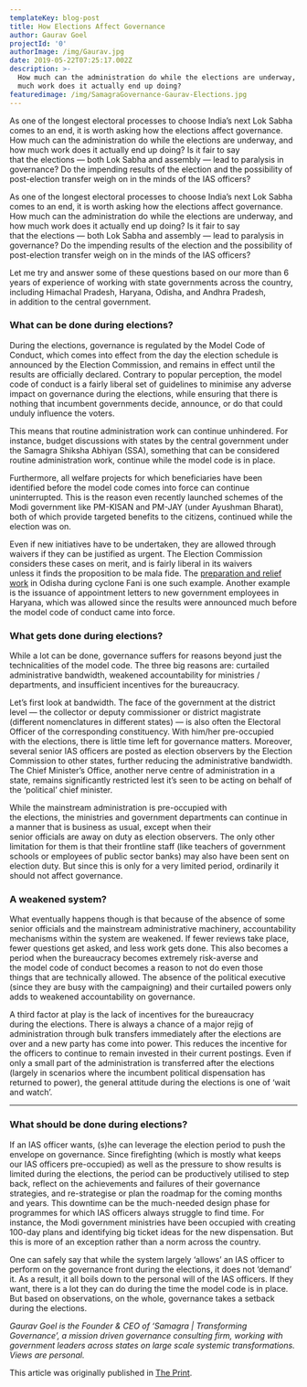 ```yaml
---
templateKey: blog-post
title: How Elections Affect Governance
author: Gaurav Goel
projectId: '0'
authorImage: /img/Gaurav.jpg
date: 2019-05-22T07:25:17.002Z
description: >-
  How much can the administration do while the elections are underway, and how
  much work does it actually end up doing?
featuredimage: /img/SamagraGovernance-Gaurav-Elections.jpg
---
```

<p class='has-drop-cap'> As one of&nbsp;the longest electoral processes&nbsp;to choose India&rsquo;s next Lok Sabha comes to an end, it&nbsp;is&nbsp;worth asking how&nbsp;the&nbsp;elections affect governance. How much can the administration do while&nbsp;the&nbsp;elections are underway,&nbsp;and how much work does it actually end up doing? Is it fair to say that&nbsp;the&nbsp;elections&nbsp;&mdash; both Lok Sabha and assembly &mdash;&nbsp;lead to paralysis in governance?&nbsp;Do the impending results of the election and the possibility of post-election transfer weigh on in the minds of the IAS officers?</p><p>As one of&nbsp;the longest electoral processes&nbsp;to choose India&rsquo;s next Lok Sabha comes to an end, it&nbsp;is&nbsp;worth asking how&nbsp;the&nbsp;elections affect governance. How much can the administration do while&nbsp;the&nbsp;elections are underway,&nbsp;and how much work does it actually end up doing? Is it fair to say that&nbsp;the&nbsp;elections&nbsp;&mdash; both Lok Sabha and assembly &mdash;&nbsp;lead to paralysis in governance?&nbsp;Do the impending results of the election and the possibility of post-election transfer weigh on in the minds of the IAS officers?</p><p>Let me try and answer some of these questions based on our more than 6 years of&nbsp;experience of&nbsp;working with&nbsp;state&nbsp;governments across the country, including Himachal Pradesh, Haryana, Odisha,&nbsp;and Andhra Pradesh, in&nbsp;addition to the central government.</p><h3><strong>What can be done during elections?</strong></h3><p>During&nbsp;the&nbsp;elections, governance is regulated by the Model Code of Conduct, which comes into effect from the day the election schedule is announced&nbsp;by the Election Commission,&nbsp;and&nbsp;remains in effect until&nbsp;the results are officially declared. Contrary to popular perception, the model code of conduct&nbsp;is a fairly liberal set of guidelines to minimise any adverse impact on governance during&nbsp;the elections, while ensuring that there is nothing that incumbent governments decide,&nbsp;announce, or&nbsp;do that could unduly influence&nbsp;the&nbsp;voters.</p><p>This means that routine administration&nbsp;work&nbsp;can continue unhindered. For instance, budget discussions with states by the&nbsp;central government under the Samagra Shiksha Abhiyan (SSA), something that can be considered routine administration&nbsp;work, continue&nbsp;while the model code is in place.</p><p>Furthermore,&nbsp;all welfare projects for which beneficiaries have been identified&nbsp;before&nbsp;the model code&nbsp;comes into force&nbsp;can continue uninterrupted. This is the reason even recently launched schemes of the Modi government like PM-KISAN and PM-JAY (under Ayushman Bharat), both of which provide targeted benefits to the citizens, continued while the election was on.</p><p>Even if new initiatives have to be undertaken,&nbsp;they&nbsp;are allowed&nbsp;through waivers&nbsp;if they&nbsp;can be justified as urgent. The Election Commission considers these cases on merit, and is fairly liberal in its waivers unless&nbsp;it&nbsp;finds&nbsp;the proposition to be mala fide. The&nbsp;<a href='https://economictimes.indiatimes.com/news/politics-and-nation/weathering-cyclone-fani-how-odisha-is-rebuilding-lives-and-localities-ravaged-by-it/articleshow/69286141.cms' target='_blank' rel='noreferrer noopener'>preparation and relief work</a>&nbsp;in Odisha during cyclone Fani is one such example. Another example is the issuance of appointment letters to new government employees in Haryana, which was allowed since the results were announced much before the model code of conduct came into force.</p><h3><strong>What gets done during elections?</strong></h3><p>While a lot can be done, governance suffers for reasons beyond just the technicalities of the&nbsp;model code. The three big reasons are:&nbsp;curtailed administrative bandwidth, weakened accountability for ministries / departments, and insufficient incentives for the bureaucracy.</p><p>Let&rsquo;s first look at bandwidth. The face of the government at the district level&nbsp;&mdash;&nbsp;the&nbsp;collector or&nbsp;deputy commissioner or&nbsp;district&nbsp;magistrate (different nomenclatures in different states)&nbsp;&mdash;&nbsp;is also often the Electoral Officer of the corresponding constituency.&nbsp;With him/her pre-occupied with&nbsp;the&nbsp;elections, there is little time left for governance matters.&nbsp;Moreover, several senior&nbsp;IAS officers&nbsp;are posted as election observers by the Election Commission&nbsp;to other states,&nbsp;further reducing the administrative bandwidth. The Chief Minister&rsquo;s Office, another nerve centre&nbsp;of administration in a state, remains significantly restricted lest it&rsquo;s seen to be acting on behalf of the &lsquo;political&rsquo;&nbsp;chief&nbsp;minister.</p><p>While the&nbsp;mainstream&nbsp;administration is pre-occupied with the&nbsp;elections,&nbsp;the&nbsp;ministries&nbsp;and government&nbsp;departments can continue in a&nbsp;manner that is&nbsp;business as usual, except when&nbsp;their senior&nbsp;officials&nbsp;are&nbsp;away&nbsp;on duty&nbsp;as election observers. The only other limitation for them is that their frontline staff (like teachers&nbsp;of government schools or employees of public sector banks) may&nbsp;also have&nbsp;been&nbsp;sent&nbsp;on election duty. But since this is only for a very limited period, ordinarily it should not affect governance.</p><h3><strong>A weakened system?</strong></h3><p>What eventually happens though is that because of the absence of some senior officials and the mainstream administrative machinery, accountability mechanisms within the system&nbsp;are&nbsp;weakened. If fewer reviews take place, fewer questions get asked, and less work gets done. This also becomes a period when the bureaucracy becomes extremely risk-averse and the&nbsp;model code of conduct becomes a reason to not do even those things&nbsp;that&nbsp;are technically allowed. The absence of the political executive (since they are busy with&nbsp;the campaigning) and their curtailed powers only adds to weakened accountability on governance.</p><p>A third factor at play is the lack of incentives for the bureaucracy during&nbsp;the&nbsp;elections. There is always a chance of a major rejig of administration through bulk transfers immediately after&nbsp;the&nbsp;elections&nbsp;are over and a new party has come into power. This reduces the incentive for the officers to continue to remain invested in their current postings. Even if only a small part of the administration is transferred&nbsp;after the&nbsp;elections (largely in scenarios where the incumbent&nbsp;political dispensation&nbsp;has returned to power), the general attitude&nbsp;during the elections is&nbsp;one of &lsquo;wait and watch&rsquo;.</p><hr class='wp-block-separator' /><h3><strong>What should be done during elections?</strong></h3><p>If an&nbsp;IAS officer&nbsp;wants, (s)he can leverage the election period to push the envelope on governance. Since firefighting (which is&nbsp;mostly&nbsp;what keeps our&nbsp;IAS officers pre-occupied) as well as the pressure to show results is limited during&nbsp;the&nbsp;elections, the period can be productively utilised to step back, reflect on the achievements and failures of their governance strategies, and re-strategise&nbsp;or&nbsp;plan the roadmap for the coming months and years. This downtime can be the much-needed design phase for programmes&nbsp;for&nbsp;which&nbsp;IAS officers&nbsp;always struggle to find time. For instance, the Modi government ministries&nbsp;have been&nbsp;occupied with creating 100-day plans and identifying big ticket ideas for the new dispensation. But this is more of an exception rather than a norm across the country.</p><p>One can safely say that while the system largely &lsquo;allows&rsquo; an&nbsp;IAS officer&nbsp;to perform on the governance front during&nbsp;the&nbsp;elections,&nbsp;it&nbsp;does not &lsquo;demand&rsquo; it. As a&nbsp;result,&nbsp;it&nbsp;all&nbsp;boils down to the personal will&nbsp;of&nbsp;the&nbsp;IAS officers. If they want, there is a lot&nbsp;they can do during the time the model code is in place. But based on observations, on the whole, governance&nbsp;takes&nbsp;a setback during&nbsp;the&nbsp;elections.</p><p><em>Gaurav Goel is the Founder &amp; CEO of &lsquo;Samagra | Transforming Governance&rsquo;, a mission driven governance consulting firm, working with government leaders across states on large scale systemic transformations. Views are personal.</em></p><p>This article was originally published in&nbsp;<a href='https://theprint.in/opinion/polls-put-governance-on-sleep-mode-because-system-doesnt-demand-that-ias-officers-work/238471/'>The Print</a>.</p>
